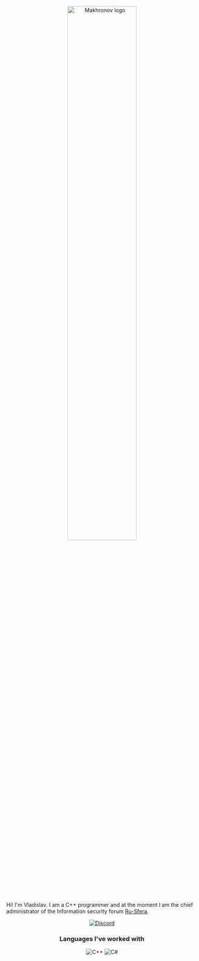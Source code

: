 <p align="center">
  <img src="https://i.imgur.com/7vemBMc.png" alt="Makhronov logo" width="60%"></a>
</p>
  
Hi! I'm Vladislav. I am a C++ programmer and at the moment I am the chief administrator of the Information security forum [Ru-Sfera](https://ru-sfera.pw/).

<p align="center">
 <a href="https://discord.gg/d5WyvhD8tm"><img src="https://img.shields.io/badge/Discord-100000?style=for-the-badge&logo=discord&logoColor=white" alt="Discord"></a>
</p>

<h3 align="center">Languages I've worked with</h3>
<p align="center">
  <img src="https://img.shields.io/badge/C%2B%2B-00599C?style=for-the-badge&logo=c%2B%2B&logoColor=white" alt="C++">
  <img src="https://img.shields.io/badge/C%23-239120?style=for-the-badge&logo=c-sharp&logoColor=white" alt="C#">
</p>
